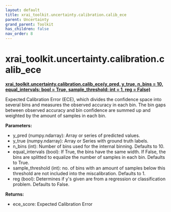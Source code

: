 ```yaml
---
layout: default
title: xrai_toolkit.uncertainty.calibration.calib_ece
parent: Uncertainty
grand_parent: Toolkit
has_children: false
nav_order: 8
---
```


# xrai_toolkit.uncertainty.calibration.calib_ece
**[xrai_toolkit.uncertainty.calibration.calib_ece(y_pred, y_true, n_bins = 10, equal_intervals: bool = True, sample_threshold: int = 1, reg = False)](https://github.com/gaberamolete/xrai_toolkit/blob/main/uncertainty/calibration.py)**


Expected Calibration Error (ECE), which divides the confidence space into several bins and measures the observed accuracy in each bin. The bin gaps between observed accuracy and bin confidence are summed up and weighted by the amount of samples in each bin.


**Parameters:**
- y_pred (numpy.ndarray): Array or series of predicted values.
- y_true (numpy.ndarray): Array or Series with ground truth labels.
- n_bins (int): Number of bins used for the internal binning. Defaults to 10.
- equal_intervals (bool): If True, the bins have the same width. If False, the bins are splitted to equalize the number of samples in each bin. Defaults to True.
- sample_threshold (int): no. of bins with an amount of samples below this threshold are not included into the miscalibration. Defaults to 1.
- reg (bool): Determines if y's given are from a regression or classification problem. Defaults to False.

**Returns:**
- ece_score: Expected Calibration Error
